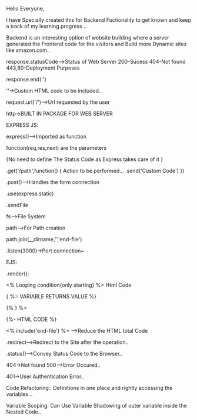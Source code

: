 Hello Everyone,

I have Specially created this for Backend 
Fuctionality to get known and keep a track of my learning progress ..

Backend is an interesting option of website building where 
a server generated the Frontend code for the visitors and 
Build more Dynamic sites like amazon.com..

response.statusCode-->Status of Web Server 200-Sucess 404-Not found
443,80-Deployment Purposes

response.end('')

''->Custom HTML code to be included..

request.url('/')-->Url requested by the user

http->BUILT IN PACKAGE FOR WEB SERVER


EXPRESS JS:

express()-->Imported as function

function(req,res,next) are the parameters

{No need to define The Status Code as Express takes care of it }

.get('/path',function()
{
    Action to be performed...
    .send('Custom Code')
})

.post()-->Handles the form connection

.use(express.static)

.sendFile

fs-->File System

path-->For Path creation

path.join(__dirname,'','end-file')

.listen(3000)->Port connection~

EJS:

.render();


<% Looping condition{only starting} %>
Html Code

{ %= VARIABLE RETURNS VALUE %}

{% } %>

{%- HTML CODE %}

<% include('end-file') %> -->Reduce the HTML total  Code

.redirect-->Redirect to the Site after the operation..

.status()-->Convey Status Code to the Browser..


404->Not found 500-->Error Occured..

401->User Authentication Error..

Code Refactoring::
Definitions in one place and rightly accessing the variables ..

Variable Scoping:
Can Use Variable Shadowing of outer variable inside the Nested Code..

